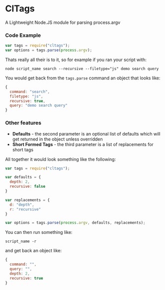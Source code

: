 ClTags
======

A Lightweight Node.JS module for parsing process.argv

### Code Example

```js
var tags = require("cltags");
var options = tags.parse(process.argv);
```

Thats really all their is to it, so for example if you ran your script with: 

```
node script_name search --recursive --filetype="js" demo search query
```

You would get back from the `tags.parse` command an object that looks like:

```js
{
  command: "search",
  filetype: "js",
  recursive: true,
  query: "demo search query"
}
```

### Other features

- **Defaults** - the second parameter is an optional list of defaults which will get returned in the object unless overridden
- **Short Formed Tags** - the third parameter is a list of replacements for short tags

All together it would look something like the following:

```js
var tags = require("cltags");

var defaults = {
  depth: 2,
  recursive: false
}

var replacements = {
  d: "depth",
  r: "recursive"
}

var options = tags.parse(process.argv, defaults, replacements);
```

You can then run something like: 

```
script_name -r
```

and get back an object like:

```js
{
  command: "",
  query: "",
  depth: 2,
  recursive: true
}
```
